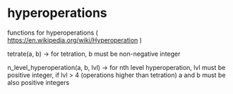 # hyperoperations

functions for hyperoperations ( https://en.wikipedia.org/wiki/Hyperoperation )


tetrate(a, b) -> for tetration, b must be non-negative integer


n_level_hyperoperation(a, b, lvl) -> for nth level hyperoperation, lvl must be positive integer, if lvl > 4 (operations higher than tetration) a and b must be also positive integers
